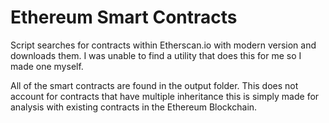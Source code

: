 # Ethereum Smart Contracts

Script searches for contracts within Etherscan.io with modern version and downloads them. I was unable to find a utility that does this for me so I made one myself. 

All of the smart contracts are found in the output folder. This does not account for contracts that have multiple inheritance this is simply made for analysis with existing contracts in the Ethereum Blockchain.
